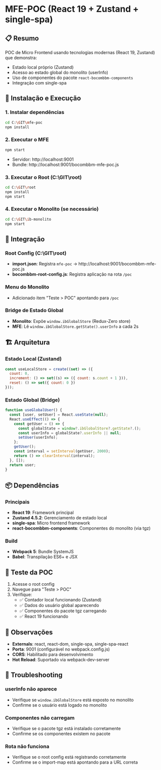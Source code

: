 # MFE-POC (React 19 + Zustand + single-spa)

## 📋 Resumo
POC de Micro Frontend usando tecnologias modernas (React 19, Zustand) que demonstra:
- Estado local próprio (Zustand)
- Acesso ao estado global do monolito (userInfo)
- Uso de componentes do pacote `react-bocombbm-components`
- Integração com single-spa

## 🚀 Instalação e Execução

### 1. Instalar dependências
```bash
cd C:\GIT\mfe-poc
npm install
```

### 2. Executar o MFE
```bash
npm start
```
- Servidor: http://localhost:9001
- Bundle: http://localhost:9001/bocombbm-mfe-poc.js

### 3. Executar o Root (C:\GIT\root)
```bash
cd C:\GIT\root
npm install
npm start
```

### 4. Executar o Monolito (se necessário)
```bash
cd C:\GIT\ib-monolito
npm start
```

## 🔗 Integração

### Root Config (C:\GIT\root)
- **import.json**: Registra `mfe-poc` → http://localhost:9001/bocombbm-mfe-poc.js
- **bocombbm-root-config.js**: Registra aplicação na rota `/poc`

### Menu do Monolito
- Adicionado item "Teste > POC" apontando para `/poc`

### Bridge de Estado Global
- **Monolito**: Expõe `window.ibGlobalStore` (Redux-Zero store)
- **MFE**: Lê `window.ibGlobalStore.getState().userInfo` a cada 2s

## 🏗️ Arquitetura

### Estado Local (Zustand)
```javascript
const useLocalStore = create((set) => ({
  count: 0,
  increment: () => set((s) => ({ count: s.count + 1 })),
  reset: () => set({ count: 0 })
}));
```

### Estado Global (Bridge)
```javascript
function useGlobalUser() {
  const [user, setUser] = React.useState(null);
  React.useEffect(() => {
    const getUser = () => {
      const globalState = window?.ibGlobalStore?.getState?.();
      const userInfo = globalState?.userInfo || null;
      setUser(userInfo);
    };
    getUser();
    const interval = setInterval(getUser, 2000);
    return () => clearInterval(interval);
  }, []);
  return user;
}
```

## 📦 Dependências

### Principais
- **React 19**: Framework principal
- **Zustand 4.5.2**: Gerenciamento de estado local
- **single-spa**: Micro frontend framework
- **react-bocombbm-components**: Componentes do monolito (via tgz)

### Build
- **Webpack 5**: Bundle SystemJS
- **Babel**: Transpilação ES6+ e JSX

## 🧪 Teste da POC

1. Acesse o root config
2. Navegue para "Teste > POC"
3. Verifique:
   - ✅ Contador local funcionando (Zustand)
   - ✅ Dados do usuário global aparecendo
   - ✅ Componentes do pacote tgz carregando
   - ✅ React 19 funcionando

## 📝 Observações

- **Externals**: react, react-dom, single-spa, single-spa-react
- **Porta**: 9001 (configurável no webpack.config.js)
- **CORS**: Habilitado para desenvolvimento
- **Hot Reload**: Suportado via webpack-dev-server

## 🔧 Troubleshooting

### userInfo não aparece
- Verifique se `window.ibGlobalStore` está exposto no monolito
- Confirme se o usuário está logado no monolito

### Componentes não carregam
- Verifique se o pacote tgz está instalado corretamente
- Confirme se os componentes existem no pacote

### Rota não funciona
- Verifique se o root config está registrando corretamente
- Confirme se o import-map está apontando para a URL correta
